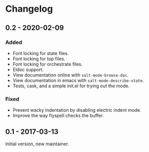 # Changelog

## 0.2 - 2020-02-09

### Added

* Font locking for state files.
* Font locking for top files.
* Font locking for orchestrate files.
* Eldoc support.
* View documentation online with `salt-mode-browse-doc`.
* View documentation in emacs with `salt-mode-describe-state`.
* Tests, cask, and a simple init.el for trying out the mode.

### Fixed

* Prevent wacky indentation by disabling electric indent mode.
* Improve the way flyspell checks the buffer.

## 0.1 - 2017-03-13

Initial version, new maintainer.
